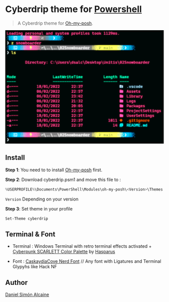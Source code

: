 # Cyberdrip theme for [Powershell](https://github.com/JanDeDobbeleer/oh-my-posh)

> A Cyberdrip theme for [Oh-my-posh](https://github.com/JanDeDobbeleer/oh-my-posh).

![Screenshot](./image.png)

## Install

**Step 1**: You need to to install [Oh-my-posh](https://github.com/JanDeDobbeleer/oh-my-posh) first.

**Step 2**: Download cyberdrip.psm1 and move this file to :

```powershell
%USERPROFILE%\Documents\PowerShell\Modules\oh-my-posh\<Version>\Themes
```

`Version` Depending on your version

**Step 3**: Set theme in your profile

```powershell
Set-Theme cyberdrip
```


## Terminal & Font

- Terminal : Windows Terminal with retro terminal effects activated + [Cyberpunk SCARLETT Color Palette](https://gist.github.com/hasparus/37f8e6ceb4112a0e33f2223dd1e9dd2e) by [Hasparus](https://gist.github.com/hasparus)

- Font : [CaskaydiaCove Nerd Font](https://www.nerdfonts.com/font-downloads) // Any font with Ligatures and Terminal Glypyhs like Hack NF 

## Author

[Daniel Simón Alcaine](https://github.com/Simone-Alc)

